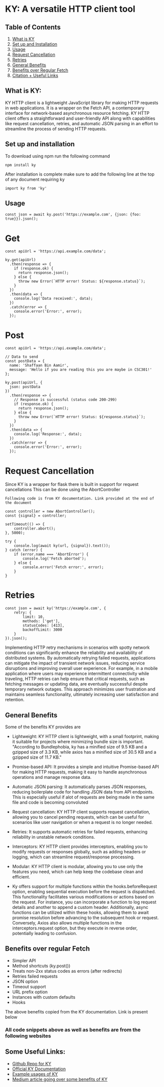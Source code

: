 # KY: A versatile HTTP client tool 
## Table of Contents

1. [What is KY](#what-is-ky)
2. [Set up and Installation](#set-up-and-installation)
3. [Usage](#usage)
4. [Request Cancellation](#request-cancellation)
5. [Retries](#retries)
6. [General Benefits](#general-benefits)
7. [Benefits over Regular Fetch](#benefits-over-regular-fetch)
8. [Citation + Useful Links](#some-useful-links)



## What is KY:
KY HTTP client is a lightweight JavaScript library for making HTTP requests in web applications. It is a wrapper on the Fetch API, a contemporary interface for network-based asynchronous resource fetching. KY HTTP client offers a straightforward and user-friendly API along with capabilities like request cancellation, retries, and automatic JSON parsing in an effort to streamline the process of sending HTTP requests.

## Set up and installation 
To download using npm run the following command

```
npm install ky
```
After installation is complete make sure to add the following line at the top of any document requiring ky
```
import ky from 'ky'
```
## Usage
```
const json = await ky.post('https://example.com', {json: {foo: true}}).json();
```

# Get
```
const apiUrl = 'https://api.example.com/data';

ky.get(apiUrl)
  .then(response => {
    if (response.ok) {
      return response.json();
    } else {
      throw new Error(`HTTP error! Status: ${response.status}`);
    }
  })
  .then(data => {
    console.log('Data received:', data);
  })
  .catch(error => {
    console.error('Error:', error);
  });
```

# Post
```
const apiUrl = 'https://api.example.com/data';

// Data to send
const postData = {
  name: 'Shaffaan Bin Aamir',
  message: 'Hello if you are reading this you are maybe in CSC301!'
};

ky.post(apiUrl, {
  json: postData
})
  .then(response => {
    // Response is successful (status code 200-299)
    if (response.ok) {
      return response.json();
    } else {
      throw new Error(`HTTP error! Status: ${response.status}`);
    }
  })
  .then(data => {
    console.log('Response:', data);
  })
  .catch(error => {
    console.error('Error:', error);
  });
```

# Request Cancellation 
Since KY is a wrapper for flask there is built in support for request cancellations
This can be done using the AbortController
```
Following code is from KY documentation. Link provided at the end of the document

const controller = new AbortController();
const {signal} = controller;

setTimeout(() => {
	controller.abort();
}, 5000);

try {
	console.log(await ky(url, {signal}).text());
} catch (error) {
	if (error.name === 'AbortError') {
		console.log('Fetch aborted');
	} else {
		console.error('Fetch error:', error);
	}
}
```

# Retries 
```
const json = await ky('https://example.com', {
	retry: {
		limit: 10,
		methods: ['get'],
		statusCodes: [413],
		backoffLimit: 3000
	}
}).json();
```
Implementing HTTP retry mechanisms in scenarios with spotty network conditions can significantly enhance the reliability and availability of distributed systems. By automatically retrying failed requests, applications can mitigate the impact of transient network issues, reducing service disruptions and improving overall user experience. For example, in a mobile application where users may experience intermittent connectivity while traveling, HTTP retries can help ensure that critical requests, such as fetching messages or updating data, are eventually successful despite temporary network outages. This approach minimizes user frustration and maintains seamless functionality, ultimately increasing user satisfaction and retention.


## General Benefits
Some of the benefits KY provides are 

* Lightweight: KY HTTP client is lightweight, with a small footprint, making it suitable for projects where minimizing bundle size is important. "According to Bundlephobia, ky has a minified size of 9.5 KB and a gzipped size of 3.3 KB, while axios has a minified size of 30.5 KB and a gzipped size of 11.7 KB."

* Promise-based API: It provides a simple and intuitive Promise-based API for making HTTP requests, making it easy to handle asynchronous operations and manage response data.

* Automatic JSON parsing: It automatically parses JSON responses, reducing boilerplate code for handling JSON data from API endpoints. This is especially useful if alot of requests are being made in the same file and code is becoming convoluted 

* Request cancellation: KY HTTP client supports request cancellation, allowing you to cancel pending requests, which can be useful for scenarios like user navigation or when a request is no longer needed.

* Retries: It supports automatic retries for failed requests, enhancing reliability in unstable network conditions.

* Interceptors: KY HTTP client provides interceptors, enabling you to modify requests or responses globally, such as adding headers or logging, which can streamline request/response processing.

* Modular: KY HTTP client is modular, allowing you to use only the features you need, which can help keep the codebase clean and efficient.

* Ky offers support for multiple functions within the hooks.beforeRequest option, enabling sequential execution before the request is dispatched. This functionality facilitates various modifications or actions based on the request. For instance, you can incorporate a function to log request details and another to append a custom header. Additionally, async functions can be utilized within these hooks, allowing them to await promise resolution before advancing to the subsequent hook or request. Conversely, Axios also allows multiple functions in the interceptors.request option, but they execute in reverse order, potentially leading to confusion.


## Benefits over regular Fetch
* Simpler API
* Method shortcuts (ky.post())
* Treats non-2xx status codes as errors (after redirects)
* Retries failed requests
* JSON option
* Timeout support
* URL prefix option
* Instances with custom defaults
* Hooks

The above benefits copied from the KY documentation. Link is present below


### All code snippets above as well as benefits are from the following websites
## Some Useful Links:
* [Github Repo for KY](https://github.com/sindresorhus/ky)
* [Official KY Documentation](https://www.npmjs.com/package/ky#kygetinput-options)
* [Example usages of KY](https://snyk.io/advisor/npm-package/ky/example)
* [Medium article going over some benefits of KY](https://medium.com/@muzammilsyed270300/why-you-should-use-ky-instead-of-axios-for-http-requests-in-your-frontend-2c7878be3b30#:~:text=One%20of%20the%20main%20advantages,gzipped%20size%20of%2011.7%20KB)
